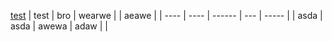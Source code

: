 [test](google.com)
| test | bro  | wearwe |     | aeawe |
| ---- | ---- | ------ | --- | ----- |
| asda | asda | awewa  | adaw    |       |
